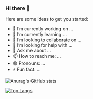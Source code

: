 ### Hi there 👋

Here are some ideas to get you started:

- 🔭 I’m currently working on ...
- 🌱 I’m currently learning ...
- 👯 I’m looking to collaborate on ...
- 🤔 I’m looking for help with ...
- 💬 Ask me about ...
- 📫 How to reach me: ...
- 😄 Pronouns: ...
- ⚡ Fun fact: ...

![Anurag's GitHub stats](https://github-readme-stats.vercel.app/api?username=majastamenic&show_icons=true&theme=radical)

[![Top Langs](https://github-readme-stats.vercel.app/api/top-langs/?username=majastamenic&langs_count=8)](https://github.com/majastamenic/github-readme-stats)
